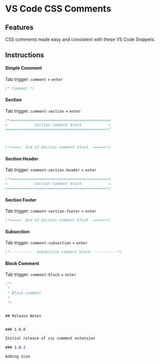 # VS Code CSS Comments 

## Features

CSS comments made easy and consistent with these VS Code Snippets.


## Instructions

#### Simple Comment

Tab trigger: `comment` + `enter`

```css
/* Comment */
```


#### Section

Tab trigger: `comment-section` + `enter`


```css
/*=============================================
=            Section comment block            =
=============================================*/



/*=====  End of Section comment block  ======*/
```

#### Section Header

Tab trigger: `comment-section-header` + `enter`

```css
/*=============================================
=            Section comment block            =
=============================================*/
```

#### Section Footer

Tab trigger: `comment-section-footer` + `enter`

```css
/*=====  End of Section comment block  ======*/
```

#### Subsection

Tab trigger: `comment-subsection` + `enter`

```css
/*----------  Subsection comment block  ----------*/
```


#### Block Comment

Tab trigger: `comment-block` + `enter`

```css
/**
 *
 * Block comment
 *
 */


## Release Notes


### 1.0.0

Initial release of css comment extension

### 1.0.1

Adding Icon


